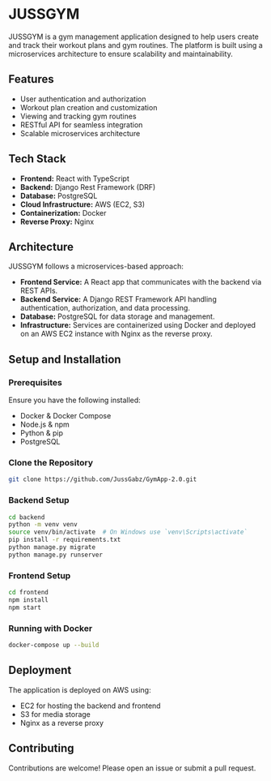 # JUSSGYM

JUSSGYM is a gym management application designed to help users create and track their workout plans and gym routines. The platform is built using a microservices architecture to ensure scalability and maintainability.

## Features

- User authentication and authorization
- Workout plan creation and customization
- Viewing and tracking gym routines
- RESTful API for seamless integration
- Scalable microservices architecture

## Tech Stack

- **Frontend:** React with TypeScript
- **Backend:** Django Rest Framework (DRF)
- **Database:** PostgreSQL
- **Cloud Infrastructure:** AWS (EC2, S3)
- **Containerization:** Docker
- **Reverse Proxy:** Nginx

## Architecture

JUSSGYM follows a microservices-based approach:

- **Frontend Service:** A React app that communicates with the backend via REST APIs.
- **Backend Service:** A Django REST Framework API handling authentication, authorization, and data processing.
- **Database:** PostgreSQL for data storage and management.
- **Infrastructure:** Services are containerized using Docker and deployed on an AWS EC2 instance with Nginx as the reverse proxy.

## Setup and Installation

### Prerequisites

Ensure you have the following installed:

- Docker & Docker Compose
- Node.js & npm
- Python & pip
- PostgreSQL

### Clone the Repository

```sh
git clone https://github.com/JussGabz/GymApp-2.0.git
```

### Backend Setup

```sh
cd backend
python -m venv venv
source venv/bin/activate  # On Windows use `venv\Scripts\activate`
pip install -r requirements.txt
python manage.py migrate
python manage.py runserver
```

### Frontend Setup

```sh
cd frontend
npm install
npm start
```

### Running with Docker

```sh
docker-compose up --build
```

## Deployment

The application is deployed on AWS using:

- EC2 for hosting the backend and frontend
- S3 for media storage
- Nginx as a reverse proxy

## Contributing

Contributions are welcome! Please open an issue or submit a pull request.

